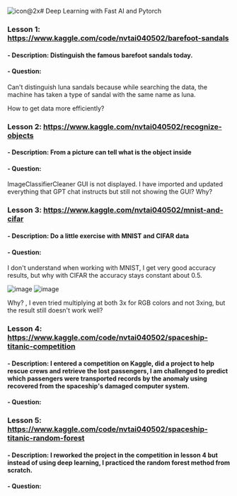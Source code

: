 ![icon@2x](https://github.com/nvtai4502/Deep_Learning_with_fastAI/assets/137921596/068638d9-dcee-4a3e-b486-500eb4bb5f35)# Deep Learning with Fast AI and Pytorch
### Lesson 1: https://www.kaggle.com/code/nvtai040502/barefoot-sandals
#### - Description:  Distinguish the famous barefoot sandals today.
#### - Question: 
   Can't distinguish luna sandals because while searching the data, the machine has taken a type of sandal with the same name as luna.
   
   How to get data more efficiently?

### Lesson 2: https://www.kaggle.com/nvtai040502/recognize-objects
#### - Description:  From a picture can tell what is the object inside
#### - Question: 
   ImageClassifierCleaner GUI is not displayed. I have imported and updated everything that GPT chat instructs but still not showing the GUI? 
   Why?
### Lesson 3: https://www.kaggle.com/nvtai040502/mnist-and-cifar
#### - Description:  Do a little exercise with MNIST and CIFAR data
#### - Question: 
   I don't understand when working with MNIST, I get very good accuracy results, but why with CIFAR the accuracy stays constant about 0.5.
   
   ![image](https://github.com/nvtai4502/Deep_Learning_with_fastAI/assets/137921596/08d2879b-f183-476b-8755-3175afa2d4ae) 
   ![image](https://github.com/nvtai4502/Deep_Learning_with_fastAI/assets/137921596/0df9ea79-1a62-4e0b-ab6f-a9b78632e33f)

   Why? , I even tried multiplying at both 3x for RGB colors and not 3xing, but the result still doesn't work well?

### Lesson 4: https://www.kaggle.com/code/nvtai040502/spaceship-titanic-competition
#### - Description:  I entered a competition on Kaggle, did a project to help rescue crews and retrieve the lost passengers, I am challenged to predict which passengers were transported records by the anomaly using recovered from the spaceship's damaged computer system.
#### - Question: 
   
### Lesson 5: https://www.kaggle.com/code/nvtai040502/spaceship-titanic-random-forest
#### - Description:  I reworked the project in the competition in lesson 4 but instead of using deep learning, I practiced the random forest method from scratch.
#### - Question: 
   
